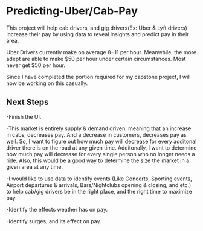# Predicting-Uber/Cab-Pay

This project will help cab drivers, and gig drivers(Ex: Uber & Lyft drivers) increase their pay by using data to reveal insights and predict pay in their area.

Uber Drivers currently make on average $8-$11 per hour. Meanwhile, the more adept are able to make $50 per hour under certain circumstances. Most never get $50 per hour.

Since I have completed the portion required for my capstone project, I will now be working on this casually.

## Next Steps
-Finish the UI.

-This market is entirely supply & demand driven, meaning that an increase in cabs, decreases pay. And a decrease in customers, decreases pay as well. So, I want to figure out how much pay will decrease for every additonal driver there is on the road at any given time. Additonally, I want to determine how much pay will decrease for every single person who no longer needs a ride. Also, this would be a good way to determine the size the market in a given area at any time.

-I would like to use data to identify events (Like Concerts, Sporting events, Airport departures & arrivals, Bars/Nightclubs opening & closing, and etc.) to help cab/gig drivers be in the right place, and the right time to maximize pay.

-Identify the effects weather has on pay.

-Identify surges, and its effect on pay.
